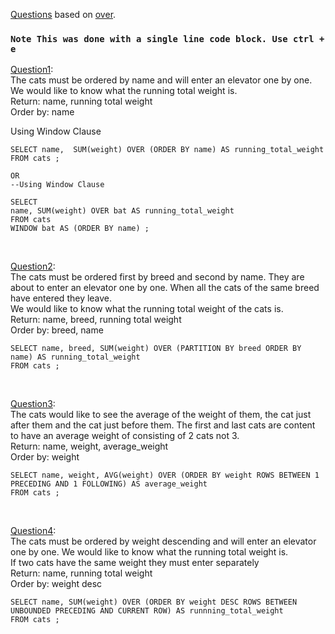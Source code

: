 [Questions](https://www.windowfunctions.com/questions/over/) based on [over](https://docs.microsoft.com/en-us/sql/t-sql/queries/select-over-clause-transact-sql?view=sql-server-ver15).
### `Note This was done with a single line code block. Use ctrl + e`

[Question1](https://www.windowfunctions.com/questions/over/0): \
The cats must be ordered by name and will enter an elevator one by one. We would like to know what the running total weight is.\
Return: name, running total weight\
Order by: name

Using Window Clause

```
SELECT name,  SUM(weight) OVER (ORDER BY name) AS running_total_weight
FROM cats ;

OR
--Using Window Clause

SELECT
name, SUM(weight) OVER bat AS running_total_weight
FROM cats 
WINDOW bat AS (ORDER BY name) ;
```

<br>

[Question2](https://www.windowfunctions.com/questions/over/1): \
The cats must be ordered first by breed and second by name. They are about to enter an elevator one by one. When all the cats of the same breed have entered they leave. \
We would like to know what the running total weight of the cats is. \
Return: name, breed, running total weight \
Order by: breed, name

```
SELECT name, breed, SUM(weight) OVER (PARTITION BY breed ORDER BY name) AS running_total_weight
FROM cats ;
```

<br>

[Question3](https://www.windowfunctions.com/questions/over/2): \
The cats would like to see the average of the weight of them, the cat just after them and the cat just before them.
The first and last cats are content to have an average weight of consisting of 2 cats not 3. \
Return: name, weight, average_weight \
Order by: weight

```
SELECT name, weight, AVG(weight) OVER (ORDER BY weight ROWS BETWEEN 1 PRECEDING AND 1 FOLLOWING) AS average_weight
FROM cats ;
```

<br>

[Question4](https://www.windowfunctions.com/questions/over/3): \
The cats must be ordered by weight descending and will enter an elevator one by one. We would like to know what the running total weight is. \
If two cats have the same weight they must enter separately\
Return: name, running total weight \
Order by: weight desc

```
SELECT name, SUM(weight) OVER (ORDER BY weight DESC ROWS BETWEEN UNBOUNDED PRECEDING AND CURRENT ROW) AS runnning_total_weight
FROM cats ;
```

